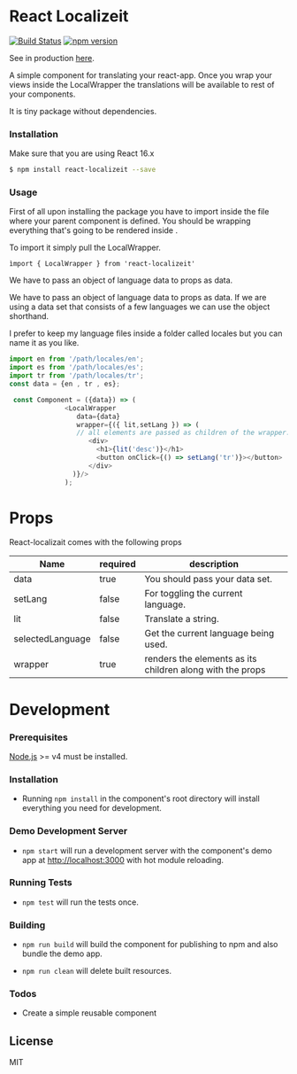 # React Localizeit

[![Build Status](https://travis-ci.com/haraldur12/react-localizeit.svg?token=qupkSxFbah5FxtwQwLc7&branch=master)](https://travis-ci.com/haraldur12/react-localizeit)
[![npm version](https://badge.fury.io/js/react-localizeit.svg)](https://www.npmjs.com/package/react-localizeit)

See in production [here](http://react-localizeit.surge.sh/).

A simple component for translating your react-app. Once you wrap your views inside the LocalWrapper the translations will be available to rest of your components.

It is tiny package without dependencies. 


### Installation

Make sure that you are using React 16.x


```sh
$ npm install react-localizeit --save
```
### Usage
First of all upon installing the package you have to import inside the file where your parent component is defined. You should be wrapping everything that's going to be rendered inside <LocalWrapper />.

To import it simply pull the LocalWrapper.

`ìmport { LocalWrapper } from 'react-localizeit'`

We have to pass an object of language data to props as data.

We have to pass an object of language data to props as data. If we are using a data set that consists of a few languages we can use the object shorthand.

I prefer to keep my language files inside a folder called locales but you can name it as you like.



```javascript
import en from '/path/locales/en';
import es from '/path/locales/es';
import tr from '/path/locales/tr';
const data = {en , tr , es};
```

```javascript
 const Component = ({data}) => (
              <LocalWrapper
                 data={data}
                 wrapper={({ lit,setLang }) => (
                 // all elements are passed as children of the wrapper.
                    <div>
                      <h1>{lit('desc')}</h1>
                      <button onClick={() => setLang('tr')}></button>
                    </div>
                )}/>
              );
```

# Props

React-localizait comes with the following props

| Name | required | description |
| ------ | ------ | ------ |
| data | true | You should pass your data set.
| setLang | false | For toggling the current language.
| lit | false | Translate a string.
| selectedLanguage | false | Get the current language being used.
| wrapper | true | renders the elements as its children along with the props


# Development
### Prerequisites

[Node.js](http://nodejs.org/) >= v4 must be installed.

### Installation

- Running `npm install` in the component's root directory will install everything you need for development.

### Demo Development Server

- `npm start` will run a development server with the component's demo app at [http://localhost:3000](http://localhost:3000) with hot module reloading.

### Running Tests

- `npm test` will run the tests once.


### Building

- `npm run build` will build the component for publishing to npm and also bundle the demo app.

- `npm run clean` will delete built resources.


### Todos
- Create a simple reusable component

License
----

MIT


[build-badge]: https://img.shields.io/travis/user/repo/master.png?style=flat-square
[build]: https://travis-ci.org/haraldur12/react-localizeit

[npm-badge]: https://img.shields.io/npm/v/npm-package.png?style=flat-square
[npm]: https://www.npmjs.org/package/react-localizeit



